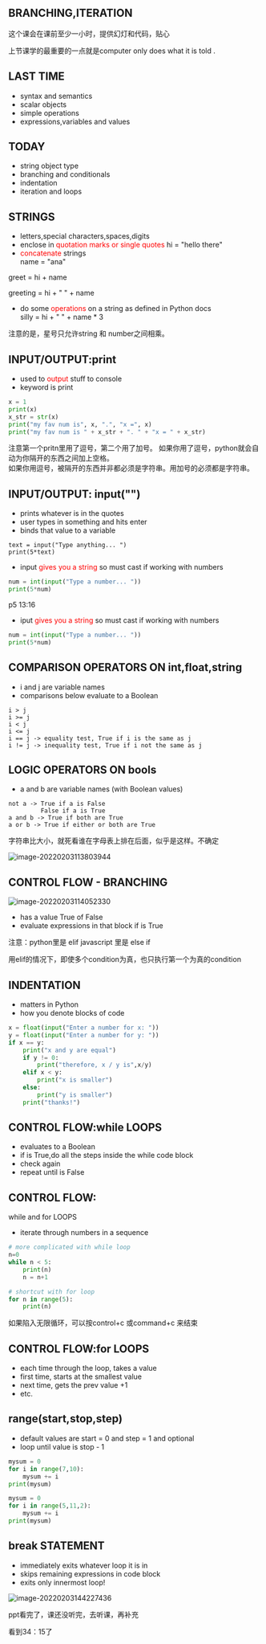 ## BRANCHING,ITERATION  

这个课会在课前至少一小时，提供幻灯和代码，贴心  

上节课学的最重要的一点就是computer only does what it is told .  

## LAST TIME  
* syntax and semantics  
* scalar objects  
* simple operations  
* expressions,variables and values  

## TODAY 
* string object type  
* branching and conditionals  
* indentation  
* iteration and loops  

## STRINGS  
* letters,special characters,spaces,digits  
* enclose in <font color="red">quotation marks or single quotes</font>
hi = "hello there"
* <font color="red">concatenate</font> strings  
name = "ana"

greet = hi + name 

greeting = hi + " " + name  

* do some <font color="red">operations</font> on a string as defined in Python docs  
silly = hi + " " + name * 3  

注意的是，星号只允许string 和 number之间相乘。  

## INPUT/OUTPUT:print  
* used to <font color="red">output</font> stuff to console  
* keyword is print  

```python
x = 1
print(x)
x_str = str(x)
print("my fav num is", x, ".", "x =", x)
print("my fav num is " + x_str + ". " + "x = " + x_str)
```

注意第一个pritn里用了逗号，第二个用了加号。
如果你用了逗号，python就会自动为你隔开的东西之间加上空格。  
如果你用逗号，被隔开的东西并非都必须是字符串。用加号的必须都是字符串。  

## INPUT/OUTPUT: input("")  
* prints whatever is in the quotes  
* user types in something and hits enter  
* binds that value to a variable  
```
text = input("Type anything... ")
print(5*text)  
```
* input <font color="red">gives you a string</font> so must cast if working with numbers
```python
num = int(input("Type a number... "))
print(5*num)
```

p5 13:16

* iput <font color="red">gives you a string</font> so must cast if working with numbers  
```python
num = int(input("Type a number... "))
print(5*num)
```

## COMPARISON OPERATORS ON int,float,string  
* i and j are variable names
* comparisons below evaluate to a Boolean
```
i > j
i >= j
i < j
i <= j
i == j -> equality test, True if i is the same as j
i != j -> inequality test, True if i not the same as j
```

## LOGIC OPERATORS ON bools
* a and b are variable names (with Boolean values)
```
not a -> True if a is False
         False if a is True
a and b -> True if both are True
a or b -> True if either or both are True
```

字符串比大小，就死看谁在字母表上排在后面，似乎是这样。不确定

![image-20220203113803944](https://raw.githubusercontent.com/lunnche/picgo-image/main/image-20220203113803944.png)

## CONTROL FLOW - BRANCHING

![image-20220203114052330](https://raw.githubusercontent.com/lunnche/picgo-image/main/image-20220203114052330.png)

* <condition> has a value True of False
* evaluate expressions in that block if <condition> is True  

注意：python里是 elif  javascript 里是 else if

用elif的情况下，即使多个condition为真，也只执行第一个为真的condition

## INDENTATION
* matters in Python
* how you denote blocks of code
```python
x = float(input("Enter a number for x: "))
y = float(input("Enter a number for y: "))
if x == y:
    print("x and y are equal")
    if y != 0:
        print("therefore, x / y is",x/y)
    elif x < y:
        print("x is smaller")
    else:
        print("y is smaller")
    print("thanks!")
```

## CONTROL FLOW:while LOOPS
* <condition> evaluates to a Boolean
* if <condition> is True,do all the steps inside the while code block
* check <condition> again
* repeat until <condition> is False  

## CONTROL FLOW:
while and for LOOPS
* iterate through numbers in a sequence

```python
# more complicated with while loop
n=0
while n < 5:
    print(n)
    n = n+1

# shortcut with for loop
for n in range(5):
    print(n)

```

如果陷入无限循环，可以按control+c 或command+c 来结束

## CONTROL FLOW:for LOOPS

* each time through the loop, <variable> takes a value
* first time, <variable> starts at the smallest value
* next time, <variable> gets the prev value +1
* etc.  

## range(start,stop,step)
* default values are start = 0 and step = 1 and optional
* loop until value is stop - 1

```python
mysum = 0
for i in range(7,10):
    mysum += i
print(mysum)  

mysum = 0
for i in range(5,11,2):
    mysum += i
print(mysum)
```

## break STATEMENT
* immediately exits whatever loop it is in
* skips remaining expressions in code block
* exits only innermost loop!

![image-20220203144227436](https://raw.githubusercontent.com/lunnche/picgo-image/main/image-20220203144227436.png)

ppt看完了，课还没听完，去听课，再补充

看到34：15了

